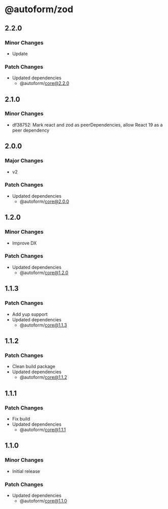 # @autoform/zod

## 2.2.0

### Minor Changes

- Update

### Patch Changes

- Updated dependencies
  - @autoform/core@2.2.0

## 2.1.0

### Minor Changes

- df38752: Mark react and zod as peerDependencies, allow React 19 as a peer dependency

## 2.0.0

### Major Changes

- v2

### Patch Changes

- Updated dependencies
  - @autoform/core@2.0.0

## 1.2.0

### Minor Changes

- Improve DX

### Patch Changes

- Updated dependencies
  - @autoform/core@1.2.0

## 1.1.3

### Patch Changes

- Add yup support
- Updated dependencies
  - @autoform/core@1.1.3

## 1.1.2

### Patch Changes

- Clean build package
- Updated dependencies
  - @autoform/core@1.1.2

## 1.1.1

### Patch Changes

- Fix build
- Updated dependencies
  - @autoform/core@1.1.1

## 1.1.0

### Minor Changes

- Initial release

### Patch Changes

- Updated dependencies
  - @autoform/core@1.1.0
